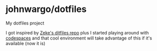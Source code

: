 # johnwargo/dotfiles

My dotfiles project

I got inspired by [Zeke's ditfiles repo](https://github.com/zeke/dotfiles) plus I started playing around with [codespaces](https://github.com/features/codespaces/) and that cool environment will take advantage of this if it's available (now it is)

